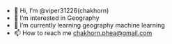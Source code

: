 - 👋 Hi, I’m @viper31226(chakhorn)
- 👀 I’m interested in Geography
- 🌱 I’m currently learning geography machine learning
- 📫 How to reach me chakhorn.phea@gmail.com

<!---
viper31226/viper31226 is a ✨ special ✨ repository because its `README.md` (this file) appears on your GitHub profile.
You can click the Preview link to take a look at your changes.
--->
